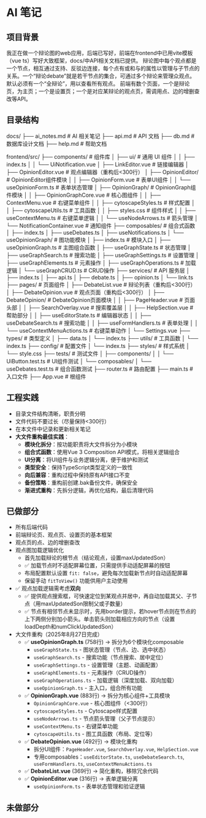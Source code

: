 # AI 笔记
## 项目背景
我正在做一个辩论图的web应用，后端已写好，前端在frontend中已用vite模板（vue ts）写好大致框架，docs/中API相关文档已提供。
辩论图中每个观点都是一个节点，相互通过支持、反驳边连接，每个点有或和与的属性以管理与子节点的关系。一个“辩论debate”就是若干节点的集合，可通过多个辩论来管理众观点。默认必须有一个“全辩论”，用以查看所有观点。
前端有数个页面，一个是辩论页，为主页；一个是设置页；一个是对应某辩论的观点页，需调用点、边的增删查改等API。

## 目录结构
docs/
├── ai_notes.md    # AI 相关笔记
├── api.md         # API 文档
├── db.md          # 数据库设计文档
├── help.md        # 帮助文档

frontend/src/
├── components/          # 组件库
│   ├── ui/             # 通用 UI 组件
│   │   ├── index.ts
│   │   └── UiNotification.vue
│   ├── LinkEditor.vue   # 链接编辑器
│   ├── OpinionEditor.vue # 观点编辑器（重构后<300行）
│   ├── OpinionEditor/   # OpinionEditor组件模块
│   │   ├── OpinionForm.vue      # 表单UI组件
│   │   └── useOpinionForm.ts    # 表单状态管理
│   ├── OpinionGraph/    # OpinionGraph组件模块
│   │   ├── OpinionGraphCore.vue # 核心图组件
│   │   ├── ContextMenu.vue      # 右键菜单组件
│   │   ├── cytoscapeStyles.ts   # 样式配置
│   │   ├── cytoscapeUtils.ts    # 工具函数
│   │   ├── styles.css           # 组件样式
│   │   ├── useContextMenu.ts    # 右键菜单逻辑
│   │   └── useNodeArrows.ts     # 箭头管理
│   └── NotificationContainer.vue # 通知组件
├── composables/         # 组合式函数
│   ├── index.ts
│   ├── useDebates.ts
│   ├── useNotifications.ts
│   └── useOpinionGraph/ # 图功能模块
│       ├── index.ts                 # 模块入口
│       ├── useOpinionGraph.ts       # 主图组合函数
│       ├── useGraphState.ts         # 状态管理
│       ├── useGraphSearch.ts        # 搜索功能
│       ├── useGraphSettings.ts      # 设置管理
│       ├── useGraphElements.ts      # 元素操作
│       ├── useGraphOperations.ts    # 加载逻辑
│       └── useGraphCRUD.ts          # CRUD操作
├── services/            # API 服务层
│   ├── index.ts
│   ├── api.ts
│   ├── debate.ts
│   ├── opinion.ts
│   └── link.ts
├── pages/               # 页面组件
│   ├── DebateList.vue   # 辩论列表（重构后<300行）
│   ├── DebateOpinion.vue # 观点页面（重构后<300行）
│   ├── DebateOpinion/   # DebateOpinion页面模块
│   │   ├── PageHeader.vue        # 页面头部
│   │   ├── SearchOverlay.vue     # 搜索覆盖层
│   │   ├── HelpSection.vue       # 帮助部分
│   │   ├── useEditorState.ts     # 编辑器状态
│   │   ├── useDebateSearch.ts    # 搜索功能
│   │   ├── useFormHandlers.ts    # 表单处理
│   │   └── useContextMenuActions.ts # 右键菜单动作
│   └── Settings.vue
├── types/               # 类型定义
│   ├── data.ts
│   └── index.ts
├── utils/               # 工具函数
│   └── index.ts
├── config/              # 配置文件
│   └── index.ts
├── styles/              # 样式系统
│   └── style.css
├── tests/               # 测试文件
│   ├── components/
│   │   └── UiButton.test.ts      # UI组件测试
│   └── composables/
│       └── useDebates.test.ts    # 组合函数测试
├── router.ts        # 路由配置
├── main.ts          # 入口文件
├── App.vue          # 根组件

## 工程实践
- 目录文件结构清晰，职责分明
- 文件代码不要过长（尽量保持<300行）
- 在本文件中记录和更新相关笔记
- **大文件重构最佳实践**：
    - **模块化拆分**：按功能职责将大文件拆分为小模块
    - **组合式函数**：使用Vue 3 Composition API模式，将相关逻辑组合
    - **UI分离**：将UI组件与业务逻辑分离，便于维护和测试  
    - **类型安全**：保持TypeScript类型定义的一致性
    - **向后兼容**：重构过程中保持原有API接口不变
    - **备份策略**：重构前创建.bak备份文件，确保安全
    - **渐进式重构**：先拆分逻辑，再优化结构，最后清理代码

## 已做部分
- 所有后端代码
- 前端辩论页、观点页、设置页的基本框架
- 观点页的点、边的增删查改
- 观点图加载逻辑优化
    - 首先加载辩论的根节点（结论观点，设置maxUpdatedSon）
    - ✅ 加载节点时不适配屏幕位置，只需提供手动适配屏幕的按钮
    - 布局配置默认设置 `fit: false`，避免每次加载新节点时自动适配屏幕
    - 保留手动 `fitToView()` 功能供用户主动使用
- ✅ 观点加载逻辑需考虑**双向**
    - ✅ 提供观点搜索框，可快速定位到某观点并居中，再自动加载其父、子节点（用maxUpdatedSon限制父或子数量）
    - ✅ 节点有相邻节点未显示时，先用border提示，若hover节点则在节点的上下两侧分别加小箭头。单击箭头则加载相应方向的节点（设置loadDepth和numClickUpdatedSon）
- 大文件重构（2025年8月27日完成）
    - ✅ **useOpinionGraph.ts** (758行) → 拆分为6个模块化composable
        - `useGraphState.ts` - 图状态管理（节点、边、选中状态）
        - `useGraphSearch.ts` - 搜索功能（节点搜索、居中定位）
        - `useGraphSettings.ts` - 设置管理（主题、动画配置）
        - `useGraphElements.ts` - 元素操作（CRUD操作）
        - `useGraphOperations.ts` - 加载逻辑（深度加载、双向加载）
        - `useOpinionGraph.ts` - 主入口，组合所有功能
    - ✅ **OpinionGraph.vue** (883行) → 拆分为核心组件+工具模块
        - `OpinionGraphCore.vue` - 核心图组件（<300行）
        - `cytoscapeStyles.ts` - Cytoscape样式配置
        - `useNodeArrows.ts` - 节点箭头管理（父子节点提示）
        - `useContextMenu.ts` - 右键菜单功能
        - `cytoscapeUtils.ts` - 图工具函数（布局、定位等）
    - ✅ **DebateOpinion.vue** (492行) → 模块化重构
        - 拆分UI组件：`PageHeader.vue`, `SearchOverlay.vue`, `HelpSection.vue`
        - 专用composables：`useEditorState.ts`, `useDebateSearch.ts`, `useFormHandlers.ts`, `useContextMenuActions.ts`
    - ✅ **DebateList.vue** (369行) → 简化重构，移除冗余代码
    - ✅ **OpinionEditor.vue** (316行) → 表单逻辑分离
        - `useOpinionForm.ts` - 表单状态管理和验证逻辑

## 未做部分
